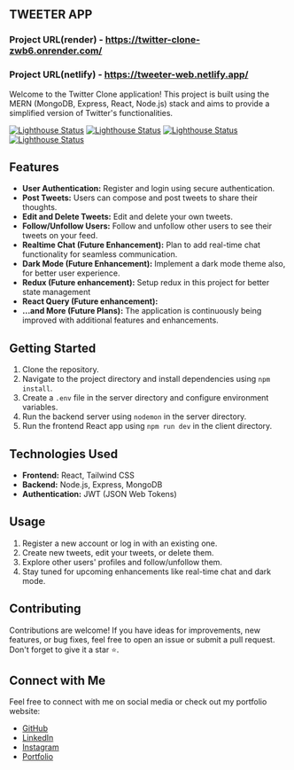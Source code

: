 ## TWEETER APP

### Project URL(render) - https://twitter-clone-zwb6.onrender.com/
### Project URL(netlify) - https://tweeter-web.netlify.app/

Welcome to the Twitter Clone application! This project is built using the MERN (MongoDB, Express, React, Node.js) stack and aims to provide a simplified version of Twitter's functionalities.

[![Lighthouse Status](https://img.shields.io/badge/-Performance%2098-09864c?style=flat-square&logo=lighthouse&logoColor=white)](https://app.netlify.com/sites/tweeter-web/deploys/)
[![Lighthouse Status](https://img.shields.io/badge/-Accessibility%2077-ff7733?style=flat-square&logo=lighthouse&logoColor=white)](https://app.netlify.com/sites/tweeter-web/deploys/)
[![Lighthouse Status](https://img.shields.io/badge/-Best%20Practices%20100-09864c?style=flat-square&logo=lighthouse&logoColor=white)](https://app.netlify.com/sites/tweeter-web/deploys/)
[![Lighthouse Status](https://img.shields.io/badge/-SEO%2091-09864c?style=flat-square&logo=lighthouse&logoColor=white)](https://app.netlify.com/sites/tweeter-web/deploys/)

## Features

- **User Authentication:** Register and login using secure authentication.
- **Post Tweets:** Users can compose and post tweets to share their thoughts.
- **Edit and Delete Tweets:** Edit and delete your own tweets.
- **Follow/Unfollow Users:** Follow and unfollow other users to see their tweets on your feed.
- **Realtime Chat (Future Enhancement):** Plan to add real-time chat functionality for seamless communication.
- **Dark Mode (Future Enhancement):** Implement a dark mode theme also, for better user experience.
- **Redux (Future enhancement):** Setup redux in this project for better state management
- **React Query (Future enhancement):** 
- **...and More (Future Plans):** The application is continuously being improved with additional features and enhancements.

## Getting Started

1. Clone the repository.
2. Navigate to the project directory and install dependencies using `npm install`.
3. Create a `.env` file in the server directory and configure environment variables.
4. Run the backend server using `nodemon` in the server directory.
5. Run the frontend React app using `npm run dev` in the client directory.

## Technologies Used

- **Frontend:** React, Tailwind CSS
- **Backend:** Node.js, Express, MongoDB
- **Authentication:** JWT (JSON Web Tokens)

## Usage

1. Register a new account or log in with an existing one.
2. Create new tweets, edit your tweets, or delete them.
3. Explore other users' profiles and follow/unfollow them.
4. Stay tuned for upcoming enhancements like real-time chat and dark mode.

## Contributing

Contributions are welcome! If you have ideas for improvements, new features, or bug fixes, feel free to open an issue or submit a pull request. Don't forget to give it a star ⭐.

## Connect with Me

Feel free to connect with me on social media or check out my portfolio website:

- [GitHub](https://github.com/Vivek3072)
- [LinkedIn](https://www.linkedin.com/in/vivek-srivas/)
- [Instagram](https://www.instagram.com/vvk_srvstv_/)
- [Portfolio](https://vivek-srivastava.netlify.app/)
